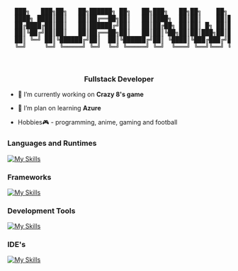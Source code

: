   <pre>

  ███╗   ███╗██╗   ██╗██████╗ ██╗   ██╗███╗   ██╗██╗    ██╗ █████╗ 
  ████╗ ████║██║   ██║██╔══██╗██║   ██║████╗  ██║██║    ██║██╔══██╗
  ██╔████╔██║██║   ██║██████╔╝██║   ██║██╔██╗ ██║██║ █╗ ██║███████║
  ██║╚██╔╝██║██║   ██║██╔══██╗██║   ██║██║╚██╗██║██║███╗██║██╔══██║
  ██║ ╚═╝ ██║╚██████╔╝██║  ██║╚██████╔╝██║ ╚████║╚███╔███╔╝██║  ██║
  ╚═╝     ╚═╝ ╚═════╝ ╚═╝  ╚═╝ ╚═════╝ ╚═╝  ╚═══╝ ╚══╝╚══╝ ╚═╝  ╚═╝
                                                                   
  </pre>
<h3 align="center">Fullstack Developer</h3>

- 🔭 I’m currently working on **Crazy 8's game**

- 🌱 I’m plan on learning **Azure**

- Hobbies🎮 - programming, anime, gaming and football



### Languages and Runtimes
[![My Skills](https://skillicons.dev/icons?i=cs,java,js,ts,html,css,nodejs)](https://skillicons.dev)

### Frameworks
[![My Skills](https://skillicons.dev/icons?i=dotnet,express,tailwind,react,nextjs)](https://skillicons.dev)

### Development Tools
[![My Skills](https://skillicons.dev/icons?i=github,git,postman,postgres,sqlserver)](https://skillicons.dev)

### IDE's
[![My Skills](https://skillicons.dev/icons?i=vscode,visualstudio,idea,rider)](https://skillicons.dev)
